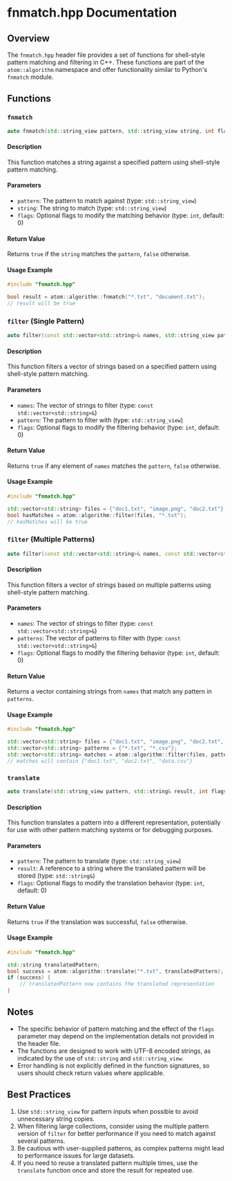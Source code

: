 # fnmatch.hpp Documentation

## Overview

The `fnmatch.hpp` header file provides a set of functions for shell-style pattern matching and filtering in C++. These functions are part of the `atom::algorithm` namespace and offer functionality similar to Python's `fnmatch` module.

## Functions

### `fnmatch`

```cpp
auto fnmatch(std::string_view pattern, std::string_view string, int flags = 0) -> bool;
```

#### Description

This function matches a string against a specified pattern using shell-style pattern matching.

#### Parameters

- `pattern`: The pattern to match against (type: `std::string_view`)
- `string`: The string to match (type: `std::string_view`)
- `flags`: Optional flags to modify the matching behavior (type: `int`, default: 0)

#### Return Value

Returns `true` if the `string` matches the `pattern`, `false` otherwise.

#### Usage Example

```cpp
#include "fnmatch.hpp"

bool result = atom::algorithm::fnmatch("*.txt", "document.txt");
// result will be true
```

### `filter` (Single Pattern)

```cpp
auto filter(const std::vector<std::string>& names, std::string_view pattern, int flags = 0) -> bool;
```

#### Description

This function filters a vector of strings based on a specified pattern using shell-style pattern matching.

#### Parameters

- `names`: The vector of strings to filter (type: `const std::vector<std::string>&`)
- `pattern`: The pattern to filter with (type: `std::string_view`)
- `flags`: Optional flags to modify the filtering behavior (type: `int`, default: 0)

#### Return Value

Returns `true` if any element of `names` matches the `pattern`, `false` otherwise.

#### Usage Example

```cpp
#include "fnmatch.hpp"

std::vector<std::string> files = {"doc1.txt", "image.png", "doc2.txt"};
bool hasMatches = atom::algorithm::filter(files, "*.txt");
// hasMatches will be true
```

### `filter` (Multiple Patterns)

```cpp
auto filter(const std::vector<std::string>& names, const std::vector<std::string>& patterns, int flags = 0) -> std::vector<std::string>;
```

#### Description

This function filters a vector of strings based on multiple patterns using shell-style pattern matching.

#### Parameters

- `names`: The vector of strings to filter (type: `const std::vector<std::string>&`)
- `patterns`: The vector of patterns to filter with (type: `const std::vector<std::string>&`)
- `flags`: Optional flags to modify the filtering behavior (type: `int`, default: 0)

#### Return Value

Returns a vector containing strings from `names` that match any pattern in `patterns`.

#### Usage Example

```cpp
#include "fnmatch.hpp"

std::vector<std::string> files = {"doc1.txt", "image.png", "doc2.txt", "data.csv"};
std::vector<std::string> patterns = {"*.txt", "*.csv"};
std::vector<std::string> matches = atom::algorithm::filter(files, patterns);
// matches will contain {"doc1.txt", "doc2.txt", "data.csv"}
```

### `translate`

```cpp
auto translate(std::string_view pattern, std::string& result, int flags = 0) -> bool;
```

#### Description

This function translates a pattern into a different representation, potentially for use with other pattern matching systems or for debugging purposes.

#### Parameters

- `pattern`: The pattern to translate (type: `std::string_view`)
- `result`: A reference to a string where the translated pattern will be stored (type: `std::string&`)
- `flags`: Optional flags to modify the translation behavior (type: `int`, default: 0)

#### Return Value

Returns `true` if the translation was successful, `false` otherwise.

#### Usage Example

```cpp
#include "fnmatch.hpp"

std::string translatedPattern;
bool success = atom::algorithm::translate("*.txt", translatedPattern);
if (success) {
    // translatedPattern now contains the translated representation
}
```

## Notes

- The specific behavior of pattern matching and the effect of the `flags` parameter may depend on the implementation details not provided in the header file.
- The functions are designed to work with UTF-8 encoded strings, as indicated by the use of `std::string` and `std::string_view`.
- Error handling is not explicitly defined in the function signatures, so users should check return values where applicable.

## Best Practices

1. Use `std::string_view` for pattern inputs when possible to avoid unnecessary string copies.
2. When filtering large collections, consider using the multiple pattern version of `filter` for better performance if you need to match against several patterns.
3. Be cautious with user-supplied patterns, as complex patterns might lead to performance issues for large datasets.
4. If you need to reuse a translated pattern multiple times, use the `translate` function once and store the result for repeated use.
